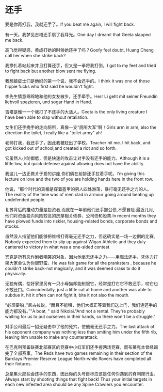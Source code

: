 # 还手

<p><span class="chinese">要是你再打我，我就还手了。</span><span class="english">If you beat me again, I will fight back.</span></p>

<p><span class="chinese">有一天，我梦见吉塔还手扇了我耳光。</span><span class="english">One day I dreamt that Geeta slapped me back.</span></p>

<p><span class="chinese">高飞觉得疑惑，黄成打她的时候她还手了吗？</span><span class="english">Goofy feel doubt, Huang Cheng call her when she strike back?</span></p>

<p><span class="chinese">我挣扎着站起来并且打算还手，但又是一拳将我打倒。</span><span class="english">I got to my feet and tried to fight back but another blow sent me flying.</span></p>

<p><span class="chinese">我想嬉皮士们是他妈的第一个说，我不会还手的。</span><span class="english">I think it was one of those hippie fucks who first said he wouldn't fight.</span></p>

<p><span class="chinese">李先生情意绵绵地和他的女友散步，还手牵手。</span><span class="english">Herr Li geht mit seiner Freundin liebvoll spazieren, und sogar Hand in Hand.</span></p>

<p><span class="chinese">吉塔是惟一一个我打了不还手的大活人。</span><span class="english">Geeta is the only living creature I have been able to slap without retaliation.</span></p>

<p><span class="chinese">女生们还手挽手的走向厕所，真像一支“厕所大军”啊！</span><span class="english">Girls arm in arm, also the direction the toilet, I really like a "toilet army" ah!</span></p>

<p><span class="chinese">老师打我，我还手了，因此我被赶出了学校。</span><span class="english">Teacher hit me. I hit back, and got kicked out of school,and created a riot and so forth.</span></p>

<p><span class="chinese">它虽然人小防御低，但是快速的攻击让对手没有还手的能力。</span><span class="english">Although it is a little low, but quick defense against allowing does not have the ability.</span></p>

<p><span class="chinese">我这儿一边正做关于爱的讲座,你们俩在前排还手拉着手呢。</span><span class="english">I'm giving this lecture on love and the two of you are holding hands here in the front row.</span></p>

<p><span class="chinese">他说，“那个时代的真相是穿着盔甲的男人四处游荡，暴打毫无还手之力的人。</span><span class="english">The reality of the time was of men clad in armour going around beating up undefended people.</span></p>

<p><span class="chinese">复苏背后的推动力量是投资者,而就在一年前他们还手握公债,不愿冒险.最近几月,他们将资金投向风险较高的房屋相关债券、公司债和股票.</span><span class="english">In recent months they have plowed funds into riskier, housing-related bonds, corporate bonds and stocks.</span></p>

<p><span class="chinese">虽然没人指望他们能够把维根打得毫无还手之力，但这确实是一场一边倒的比赛。</span><span class="english">Nobody expected them to slip up against Wigan Athletic and they duly cantered to victory in what was a one-sided contest.</span></p>

<p><span class="chinese">宾克是所有恶作剧者嘲笑的对象，因为他毫无还手之力——用魔法还手，凭体力打架大家会认为你很野蛮。</span><span class="english">He was fair game for all the pranksters , because he couldn't strike back-not magically, and it was deemed crass to do it physically.</span></p>

<p><span class="chinese">无独有偶，恰好家里另有一只小母猫却能制服它，经常是打它它不敢还手，咬它也不敢还口。</span><span class="english">Coincidentally, just a little cat at home and another was able to subdue it, hit it often can not fight it, bite it not also the mouth.</span></p>

<p><span class="chinese">“必须要船，”尼古拉说，“而且不能租，他们大概正等着我们送上门，我们连还手的能力都没有。”</span><span class="english">"A boat, " said Nikolai."And not a rental. They're probably waiting for us to put ourselves in their hands, so there won't be a struggle."</span></p>

<p><span class="chinese">对手公司最后一招无疑击中了他的死穴，使他毫无还手之力。</span><span class="english">The last attack of his opponent company was nothing less than smiting him under the fifth rib, leaving him unable to make any counterattack.</span></p>

<p><span class="chinese">在巴克利预备联赛北部赛区的竞赛中小红军们还手握两场竞赛，而布莱克本曾经踢完了全部赛事。</span><span class="english">The Reds have two games remaining in their section of the Barclays Premier Reserve League North-while Rovers have completed all their fixtures.</span></p>

<p><span class="chinese">总是集火那些会还手的东西，因此你的头号目标应该是任何你遇到的脊刺爬行虫。</span><span class="english">Always start by shooting things that fight back! Thus your initial targets in each new infested area should be any Spine Crawlers you encounter.</span></p>

